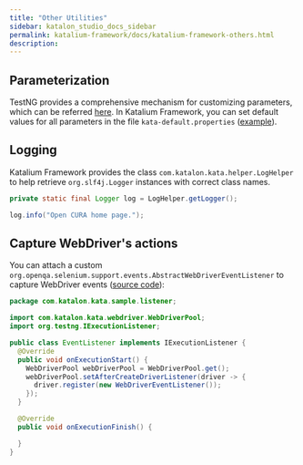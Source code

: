 ```yaml
---
title: "Other Utilities" 
sidebar: katalon_studio_docs_sidebar
permalink: katalium-framework/docs/katalium-framework-others.html 
description:
---
```


## Parameterization

TestNG provides a comprehensive mechanism for customizing parameters, which can be referred [here](https://testng.org/doc/documentation-main.html#parameters). In Katalium Framework, you can set default values for all parameters in the file `kata-default.properties` ([example](https://github.com/katalon-studio/katalium-sample/blob/master/src/test/resources/kata-default.properties)).

## Logging

Katalium Framework provides the class `com.katalon.kata.helper.LogHelper` to help retrieve `org.slf4j.Logger` instances with correct class names.

```java
private static final Logger log = LogHelper.getLogger();
```

```java
log.info("Open CURA home page.");
```

## Capture WebDriver's actions

You can attach a custom `org.openqa.selenium.support.events.AbstractWebDriverEventListener` to capture WebDriver events ([source code](https://github.com/katalon-studio/katalium-sample/blob/master/src/test/java/com/katalon/kata/sample/listener/EventListener.java)):

```java
package com.katalon.kata.sample.listener;

import com.katalon.kata.webdriver.WebDriverPool;
import org.testng.IExecutionListener;

public class EventListener implements IExecutionListener {
  @Override
  public void onExecutionStart() {
    WebDriverPool webDriverPool = WebDriverPool.get();
    webDriverPool.setAfterCreateDriverListener(driver -> {
      driver.register(new WebDriverEventListener());
    });
  }

  @Override
  public void onExecutionFinish() {

  }
}
```